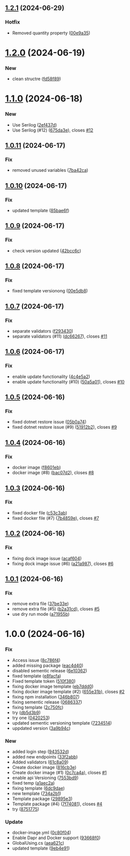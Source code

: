 ## [1.2.1](https://github.com/VikashChauhan51/catalog/compare/v1.2.0...v1.2.1) (2024-06-29)


### Hotfix

* Removed quantity property ([00e9a35](https://github.com/VikashChauhan51/catalog/commit/00e9a35a38420017a788fbd24d5742e9a10e1e46))

# [1.2.0](https://github.com/VikashChauhan51/catalog/compare/v1.1.0...v1.2.0) (2024-06-19)


### New

* clean structre ([fd58f89](https://github.com/VikashChauhan51/catalog/commit/fd58f892ec1e2987f1b41b4d6772bb3a4a2cd871))

# [1.1.0](https://github.com/VikashChauhan51/catalog/compare/v1.0.11...v1.1.0) (2024-06-18)


### New

* Use Serilog ([2ef437d](https://github.com/VikashChauhan51/catalog/commit/2ef437d2d5f5f100bf6c5c30a5f2dfd388756e77))
* Use Serilog (#12) ([675da3e](https://github.com/VikashChauhan51/catalog/commit/675da3e83db7d1bab2132c70609c2b028f745ed6)), closes [#12](https://github.com/VikashChauhan51/catalog/issues/12)

## [1.0.11](https://github.com/VikashChauhan51/catalog/compare/v1.0.10...v1.0.11) (2024-06-17)


### Fix

* removed unused variables ([7ba42ca](https://github.com/VikashChauhan51/catalog/commit/7ba42cae50c522cb198a616e3d15c9db11cc6094))

## [1.0.10](https://github.com/VikashChauhan51/catalog/compare/v1.0.9...v1.0.10) (2024-06-17)


### Fix

* updated template ([85bae6f](https://github.com/VikashChauhan51/catalog/commit/85bae6fad98f1a939f1d17a359815f1358c1ad5c))

## [1.0.9](https://github.com/VikashChauhan51/catalog/compare/v1.0.8...v1.0.9) (2024-06-17)


### Fix

* check version updated ([42bcc6c](https://github.com/VikashChauhan51/catalog/commit/42bcc6c2a27a35e4a413d71f2245805103a31806))

## [1.0.8](https://github.com/VikashChauhan51/catalog/compare/v1.0.7...v1.0.8) (2024-06-17)


### Fix

* fixed template versionong ([00e5db8](https://github.com/VikashChauhan51/catalog/commit/00e5db8f4fe5aee488d7901918f92c34cad1c392))

## [1.0.7](https://github.com/VikashChauhan51/catalog/compare/v1.0.6...v1.0.7) (2024-06-17)


### Fix

* separate validators ([f293430](https://github.com/VikashChauhan51/catalog/commit/f2934303cd38a4c2bef508ae3678150e41b26339))
* separate validators (#11) ([dc66267](https://github.com/VikashChauhan51/catalog/commit/dc662674720c9327fe818a4cb19a1c419fb0c7f9)), closes [#11](https://github.com/VikashChauhan51/catalog/issues/11)

## [1.0.6](https://github.com/VikashChauhan51/catalog/compare/v1.0.5...v1.0.6) (2024-06-17)


### Fix

* enable update functionality ([4c4e5a2](https://github.com/VikashChauhan51/catalog/commit/4c4e5a257936a3e88ee04248e948f68bfe0a9df7))
* enable update functionality (#10) ([50a5a01](https://github.com/VikashChauhan51/catalog/commit/50a5a0154df3c478a539b49e64ad3bd823a04587)), closes [#10](https://github.com/VikashChauhan51/catalog/issues/10)

## [1.0.5](https://github.com/VikashChauhan51/catalog/compare/v1.0.4...v1.0.5) (2024-06-16)


### Fix

* fixed dotnet restore issue ([05b0a74](https://github.com/VikashChauhan51/catalog/commit/05b0a743caa9123068247f130952dd526445baa1))
* fixed dotnet restore issue (#9) ([51912b2](https://github.com/VikashChauhan51/catalog/commit/51912b22c4185c245dfe82b7f450884a404a95c7)), closes [#9](https://github.com/VikashChauhan51/catalog/issues/9)

## [1.0.4](https://github.com/VikashChauhan51/catalog/compare/v1.0.3...v1.0.4) (2024-06-16)


### Fix

* docker image ([f8601eb](https://github.com/VikashChauhan51/catalog/commit/f8601ebf50627a477a600f257e6473aff7244450))
* docker image (#8) ([bac07d2](https://github.com/VikashChauhan51/catalog/commit/bac07d2548705d3a49119bf41252658dc2de2307)), closes [#8](https://github.com/VikashChauhan51/catalog/issues/8)

## [1.0.3](https://github.com/VikashChauhan51/catalog/compare/v1.0.2...v1.0.3) (2024-06-16)


### Fix

* fixed docker file ([c53c3ab](https://github.com/VikashChauhan51/catalog/commit/c53c3abdcb39b2516c8cb19873dc356628e08768))
* fixed docker file (#7) ([7b4859e](https://github.com/VikashChauhan51/catalog/commit/7b4859e7544546f00235222403ee1ad771772a25)), closes [#7](https://github.com/VikashChauhan51/catalog/issues/7)

## [1.0.2](https://github.com/VikashChauhan51/catalog/compare/v1.0.1...v1.0.2) (2024-06-16)


### Fix

* fixing dock image issue ([acaf604](https://github.com/VikashChauhan51/catalog/commit/acaf604b8a12fed2ab511176ac40272b758ff668))
* fixing dock image issue (#6) ([a21a987](https://github.com/VikashChauhan51/catalog/commit/a21a9871cd95b331146702da22763f3c2b0600d7)), closes [#6](https://github.com/VikashChauhan51/catalog/issues/6)

## [1.0.1](https://github.com/VikashChauhan51/catalog/compare/v1.0.0...v1.0.1) (2024-06-16)


### Fix

* remove extra file ([37be33e](https://github.com/VikashChauhan51/catalog/commit/37be33e82cb1151da8b6636c7c0d0c2cbdcbb8af))
* remove extra file (#5) ([b2a31cd](https://github.com/VikashChauhan51/catalog/commit/b2a31cdf2abcb39c5bc9a1fe14bb5086c0adc3b4)), closes [#5](https://github.com/VikashChauhan51/catalog/issues/5)
* use dry run mode ([a71955b](https://github.com/VikashChauhan51/catalog/commit/a71955be4e035335e3ce957c4d3538a61af23922))

# 1.0.0 (2024-06-16)


### Fix

* Access issue ([8c786f4](https://github.com/VikashChauhan51/catalog/commit/8c786f4c9714deca8309587940c42832c6712546))
* added missing package ([eac4d40](https://github.com/VikashChauhan51/catalog/commit/eac4d4012abd3696d5fe55df56db411c37420cec))
* disabled sementic release ([6e10362](https://github.com/VikashChauhan51/catalog/commit/6e103627fc5632c33007a7bb101054c153ecab98))
* fixed template ([e8facfa](https://github.com/VikashChauhan51/catalog/commit/e8facfa6f09ec1992cf47236d5f70427731e2a48))
* Fixed template token ([510f380](https://github.com/VikashChauhan51/catalog/commit/510f3800637d5e2c31690bb945cc8a9cca91d455))
* fixing docker image template ([eb7ddd0](https://github.com/VikashChauhan51/catalog/commit/eb7ddd067e1c78c86ee52b19287c0cd6f620c47c))
* fixing docker image template (#2) ([655e31b](https://github.com/VikashChauhan51/catalog/commit/655e31ba0a30b6e64ebb60bc67e0ebc7da0fade8)), closes [#2](https://github.com/VikashChauhan51/catalog/issues/2)
* fixing npm installation ([346b807](https://github.com/VikashChauhan51/catalog/commit/346b8076db020fca18eb68b64236146a4c5b9f25))
* fixing sementic release ([0686337](https://github.com/VikashChauhan51/catalog/commit/0686337c526bb1ca7b43327d055c9eb7a91c7a56))
* fixing template ([2c750fc](https://github.com/VikashChauhan51/catalog/commit/2c750fce2321b8c7b88d1a9162d73fce555ce945))
* try ([db5d3b9](https://github.com/VikashChauhan51/catalog/commit/db5d3b9a388536901cdc8dcf0f562a978d7b65c5))
* try one ([0420253](https://github.com/VikashChauhan51/catalog/commit/04202530c5d8a222626c2e8413115fd3aa64b19e))
* updated sementic versioning template ([7234514](https://github.com/VikashChauhan51/catalog/commit/723451441f6a33958d75f6c402ecd5d19a9c3b88))
* uppdated version ([3a9b94c](https://github.com/VikashChauhan51/catalog/commit/3a9b94cab3993afc94aa1692a4e6dde7d8bfff31))

### New

* added login step ([943532d](https://github.com/VikashChauhan51/catalog/commit/943532d57a9601963bbcbbca493d3c407fe5eca6))
* added new endpoints ([33f2abb](https://github.com/VikashChauhan51/catalog/commit/33f2abb879954e4519e024b1921db78547b3e221))
* Added validators ([61c8a09](https://github.com/VikashChauhan51/catalog/commit/61c8a092593b7a866bb47a01fc4829d92f2dc37e))
* Create docker image ([816cb3e](https://github.com/VikashChauhan51/catalog/commit/816cb3ed7fc634efa15368e272753084f157ed48))
* Create docker image (#1) ([0c7ca4a](https://github.com/VikashChauhan51/catalog/commit/0c7ca4a98b3eb2bcd07d0744314bbcf1d205c57a)), closes [#1](https://github.com/VikashChauhan51/catalog/issues/1)
* enable api Versioning ([7553bd9](https://github.com/VikashChauhan51/catalog/commit/7553bd92654d063b2cdf64bc9453cef29023785e))
* fixed temp ([a1aec2a](https://github.com/VikashChauhan51/catalog/commit/a1aec2a8a2f2f0d40d9d478d42b9ab25a718b482))
* fixing template ([6dc9dae](https://github.com/VikashChauhan51/catalog/commit/6dc9dae7b2a16244c2b4dcbe9eb7350a90de6aff))
* new template ([734a2b1](https://github.com/VikashChauhan51/catalog/commit/734a2b129e74d9153b57905ad8c6bbe6bf16fdc2))
* Template package ([29895e3](https://github.com/VikashChauhan51/catalog/commit/29895e39e3799db1d66255867891f23cfb5a16ae))
* Template package (#4) ([7f74081](https://github.com/VikashChauhan51/catalog/commit/7f740811143e3af7ec943ca09f43234a97df4a22)), closes [#4](https://github.com/VikashChauhan51/catalog/issues/4)
* try ([8751775](https://github.com/VikashChauhan51/catalog/commit/8751775bc14ed06f274fb147fff35c9d92fac277))

### Update

* docker-image.yml ([0c80f04](https://github.com/VikashChauhan51/catalog/commit/0c80f042431f84a5b4c52da55c248e94a5c80d53))
* Enable Dapr and Docker support ([93668f0](https://github.com/VikashChauhan51/catalog/commit/93668f0d073cabd3008e6b89f4e12982fb0f50c3))
* GlobalUsing.cs ([aea621c](https://github.com/VikashChauhan51/catalog/commit/aea621ceedcd96b419ea8f9e65c9a0e77ec5ee40))
* updated template ([9eb4e91](https://github.com/VikashChauhan51/catalog/commit/9eb4e911e78dd1a6a81115c9195ccd2e3281871e))

